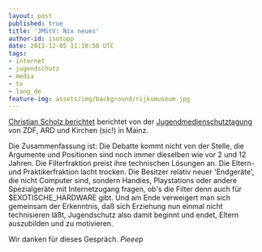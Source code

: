 ```yaml
---
layout: post
published: true
title: 'JMStV: Nix neues'
author-id: isotopp
date: 2011-12-05 11:10:50 UTC
tags:
- internet
- jugendschutz
- media
- tv
- lang_de
feature-img: assets/img/background/rijksmuseum.jpg
---
```

[Christian Scholz berichtet](http://mrtopf.de/blog/politik-politics/jugendmedienschutztagung-zdf/)
berichtet von der 
[Jugendmedienschutztagung](http://www.unternehmen.zdf.de/index.php?id=245&artid=473&backpid=244&cHash=64c3b1168a/)
von ZDF, ARD und Kirchen (sic!) in Mainz.

Die Zusammenfassung ist: Die Debatte kommt nicht von der Stelle, die
Argumente und Positionen sind noch immer dieselben wie vor 2 und 12 Jahren.
Die Filterfraktion preist ihre technischen Lösungen an. Die Eltern- und
Praktikerfraktion lacht trocken. Die Besitzer relativ neuer 'Endgeräte', die
nicht Computer sind, sondern Handies, Playstations oder andere Spezialgeräte
mit Internetzugang fragen, ob's die Filter denn auch für $EXOTISCHE_HARDWARE
gibt. Und am Ende verweigert man sich gemeinsam der Erkenntnis, daß sich
Erziehung nun einmal nicht technisieren läßt, Jugendschutz also damit
beginnt und endet, Eltern auszubilden und zu motivieren.

Wir danken für dieses Gespräch. *Pieeep*
